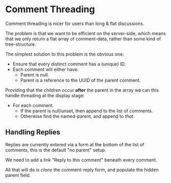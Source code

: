 Comment Threading
=================

Comment threading is nicer for users than long & flat discussions.

The problem is that we want to be efficient on the server-side, which
means that we only return a flat array of comment-data, rather than some
kind of tree-structure.

The simplest solution to this problem is the obvious one:

* Ensure that every distinct comment has a (unique) ID.
* Each comment will either have:
   * Parent is null.
   * Parent is a reference to the UUID of the parent comment.

Providing that the children occur __after__ the parent in the array
we can this handle threading at the display stage:

* For each comment.
    * If the parent is null/unset, then append to the list of comments.
    * Otherwise find the named-parent, and append to _that_.



Handling Replies
----------------

Replies are currently entered via a form at the bottom of the list of
comments, this is the default "no parent" setup.

We need to add a link "Reply to _this_ comment" beneath every comment.

All that will do is *clone* the comment-reply form, and populate the
hidden parent field.
